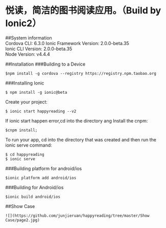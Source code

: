 # 悦读，简洁的图书阅读应用。（Build by Ionic2）
 
##System information  
    Cordova CLI: 6.3.0 
    Ionic Framework Version: 2.0.0-beta.35  
    Ionic CLI Version: 2.0.0-beta.35  
    Node Version: v4.4.4  
     
##Installation
###Building to a Device  

    $npm install -g cordova --registry https://registry.npm.taobao.org
    
###Installing Ionic
 
    $ npm install -g ionic@beta  
    
    
 Create your project:  
 
    $ ionic start happyreading --v2
    
If ionic start happen error,cd into the directory ang Install the cnpm:

    $cnpm install;
    
 To run your app, cd into the directory that was created and then run the ionic serve command:  
 
    $ cd happyreading  
    $ ionic serve  

 
###Building platform for android/ios

    $ionic platform add android/ios
   
###Building for Android/ios

    $ionic build android/ios

##Show Case

    ![](https://github.com/junjieruan/happyreading/tree/master/Show Case/page2.jpg)  

